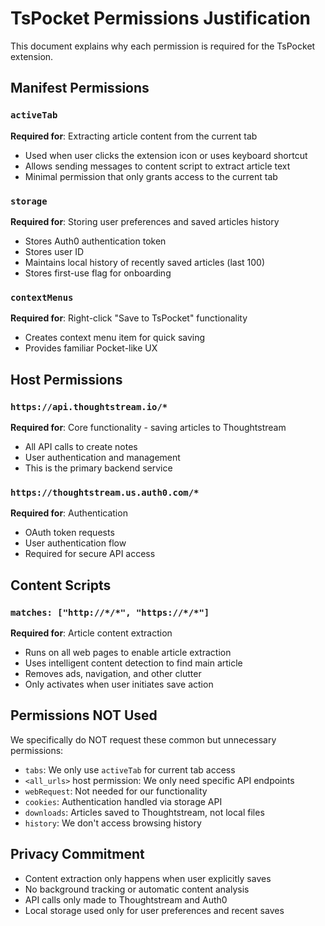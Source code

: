 # TsPocket Permissions Justification

This document explains why each permission is required for the TsPocket extension.

## Manifest Permissions

### `activeTab`
**Required for**: Extracting article content from the current tab
- Used when user clicks the extension icon or uses keyboard shortcut
- Allows sending messages to content script to extract article text
- Minimal permission that only grants access to the current tab

### `storage`
**Required for**: Storing user preferences and saved articles history
- Stores Auth0 authentication token
- Stores user ID
- Maintains local history of recently saved articles (last 100)
- Stores first-use flag for onboarding

### `contextMenus`
**Required for**: Right-click "Save to TsPocket" functionality
- Creates context menu item for quick saving
- Provides familiar Pocket-like UX

## Host Permissions

### `https://api.thoughtstream.io/*`
**Required for**: Core functionality - saving articles to Thoughtstream
- All API calls to create notes
- User authentication and management
- This is the primary backend service

### `https://thoughtstream.us.auth0.com/*`
**Required for**: Authentication
- OAuth token requests
- User authentication flow
- Required for secure API access

## Content Scripts

### `matches: ["http://*/*", "https://*/*"]`
**Required for**: Article content extraction
- Runs on all web pages to enable article extraction
- Uses intelligent content detection to find main article
- Removes ads, navigation, and other clutter
- Only activates when user initiates save action

## Permissions NOT Used

We specifically do NOT request these common but unnecessary permissions:
- `tabs`: We only use `activeTab` for current tab access
- `<all_urls>` host permission: We only need specific API endpoints
- `webRequest`: Not needed for our functionality
- `cookies`: Authentication handled via storage API
- `downloads`: Articles saved to Thoughtstream, not local files
- `history`: We don't access browsing history

## Privacy Commitment

- Content extraction only happens when user explicitly saves
- No background tracking or automatic content analysis
- API calls only made to Thoughtstream and Auth0
- Local storage used only for user preferences and recent saves